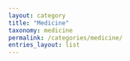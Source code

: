 ```yaml
---
layout: category
title: "Medicine"
taxonomy: medicine
permalink: /categories/medicine/
entries_layout: list
---
```

